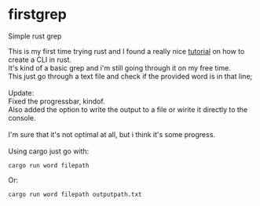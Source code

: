 # firstgrep
 Simple rust grep

This is my first time trying rust and I found a really nice [tutorial](https://rust-cli.github.io/book/index.html) on how to create a CLI in rust.
<br/>
It's kind of a basic grep and i'm still going through it on my free time.<br/>
This just go through a text file and check if the provided word is in that line;
<br/><br/>
Update:<br/>
Fixed the progressbar, kindof.<br/>
Also added the option to write the output to a file or wirite it directly to the console.
<br/><br/>
I'm sure that it's not optimal at all, but i think it's some progress.
<br/><br/>
Using cargo just go with:
```
cargo run word filepath 
```
Or:
```
cargo run word filepath outputpath.txt
```